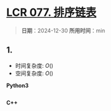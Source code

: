 # [LCR 077. 排序链表](https://leetcode.cn/problems/7WHec2/description/)

> **日期**：2024-12-30
> **所用时间**：min

## 1. 



- 时间复杂度: $O()$
- 空间复杂度: $O()$

**Python3**

```python

```

**C++**

```C++

```